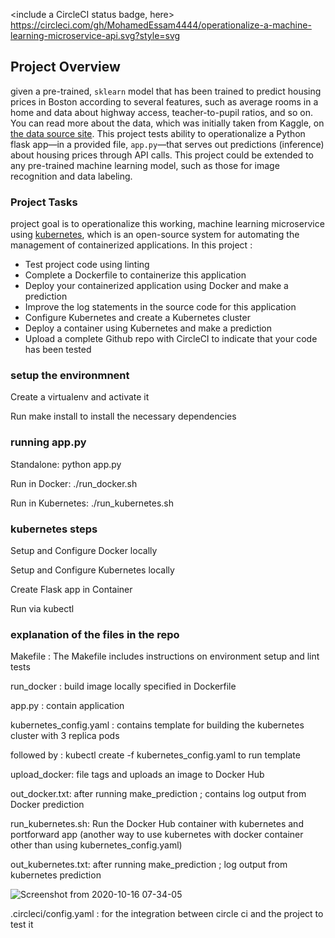 <include a CircleCI status badge, here>
https://circleci.com/gh/MohamedEssam4444/operationalize-a-machine-learning-microservice-api.svg?style=svg

## Project Overview

given a pre-trained, `sklearn` model that has been trained to predict housing prices in Boston according to several features, such as average rooms in a home and data about highway access, teacher-to-pupil ratios, and so on. You can read more about the data, which was initially taken from Kaggle, on [the data source site](https://www.kaggle.com/c/boston-housing). This project tests ability to operationalize a Python flask app—in a provided file, `app.py`—that serves out predictions (inference) about housing prices through API calls. This project could be extended to any pre-trained machine learning model, such as those for image recognition and data labeling.

### Project Tasks

project goal is to operationalize this working, machine learning microservice using [kubernetes](https://kubernetes.io/), which is an open-source system for automating the management of containerized applications. In this project :
* Test project code using linting
* Complete a Dockerfile to containerize this application
* Deploy your containerized application using Docker and make a prediction
* Improve the log statements in the source code for this application
* Configure Kubernetes and create a Kubernetes cluster
* Deploy a container using Kubernetes and make a prediction
* Upload a complete Github repo with CircleCI to indicate that your code has been tested

### setup the environmnent

Create a virtualenv and activate it

Run make install to install the necessary dependencies

### running app.py

Standalone: python app.py

Run in Docker: ./run_docker.sh

Run in Kubernetes: ./run_kubernetes.sh

### kubernetes steps

Setup and Configure Docker locally

Setup and Configure Kubernetes locally

Create Flask app in Container

Run via kubectl

### explanation of the files in the repo 

Makefile : The Makefile includes instructions on environment setup and lint tests

run_docker : build image locally specified in Dockerfile

app.py : contain application

kubernetes_config.yaml : contains template for building the kubernetes cluster with 3 replica pods

followed by : kubectl create -f kubernetes_config.yaml to run template

upload_docker: file tags and uploads an image to Docker Hub

out_docker.txt: after running make_prediction ; contains log output from Docker prediction

run_kubernetes.sh: Run the Docker Hub container with kubernetes and portforward app (another way to use kubernetes with docker container other than using kubernetes_config.yaml)


out_kubernetes.txt: after running make_prediction ; log output from kubernetes prediction

![Screenshot from 2020-10-16 07-34-05](https://user-images.githubusercontent.com/68178003/96217510-07bea880-0f83-11eb-9a41-c1c6a2a69cce.png)

.circleci/config.yaml : for the integration between circle ci and the project to test it 
